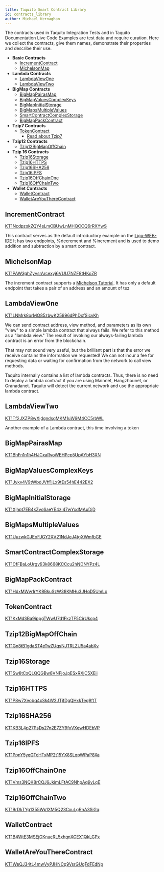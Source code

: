 ```yaml
---
title: Taquito Smart Contract Library
id: contracts_library
author: Michael Kernaghan
---
```

The contracts used in Taquito Integration Tests and in Taquito Documentation Live Code Examples are test data and require curation. Here we collect the contracts, give them names, demonstrate their properties and describe their use. 

 * **Basic Contracts**
   * [IncrementContract](#incrementcontract)
   * [MichelsonMap](#michelsonmap)
 * **Lambda Contracts**
   * [LambdaViewOne](#lambdaviewone)
   * [LambdaViewTwo](#lambdaviewtwo)
 * **BigMap Contracts**
   * [BigMapPairasMap](#bigmappairasmap)
   * [BigMapValuesComplexKeys](#bigmapvaluescomplexkeys)
   * [BigMapInitialStorage](#bigmapinitialstorage)
   * [BigMapsMultipleValues](#bigmapsmultiplevalues)
   * [SmartContractComplexStorage](#smartcontractcomplexstorage)
   * [BigMapPackContract](#bigmappackcontract)
 * **Tzip7 Contracts**
   * [TokenContract](#tokencontract)
        * [Read about Tzip7](https://hackernoon.com/a-beginners-guide-to-tezos-tzip-7-proposal-rj2032iy)
 * **Tzip12 Contracts**
   * [Tzip12BigMapOffChain](#tzip12bigmapoffchain)
 * **Tzip 16 Contracts**
   * [Tzip16Storage](#tzip16storage)
   * [Tzip16HTTPS](#tzip16https)
   * [Tzip16SHA256](#tzip16sha256)
   * [Tzip16IPFS](#tzip16ipfs)
   * [Tzip16OffChainOne](#tzip16offchainone)
   * [Tzip16OffChainTwo](#tzip16offchaintwo)
 * **Wallet Contracts**
   * [WalletContract](#walletcontract)
   * [WalletAreYouThereContract](#walletareyouttherecontract)

## IncrementContract 

[KT1NcdpzokZQY4sLmCBUwLnMHQCCQ6rRXYwS](https://better-call.dev/hangzhou2net/KT1NcdpzokZQY4sLmCBUwLnMHQCCQ6rRXYwS/code)

This contract serves as the default introductory example on the [Ligo-WEB-IDE](https://ide.ligolang.org/p/CelcoaDRK5mLFDmr5rSWug)
It has two endpoints, %decrement and %increment and is used to demo addition and subtraction by a smart contract.

## MichelsonMap

[KT1PAW3ghZyysrArcexyj6VUU7NZF8tHKoZR](https://better-call.dev/hangzhou2net/KT1PAW3ghZyysrArcexyj6VUU7NZF8tHKoZR/code)

The increment contract supports a [Michelson Tutorial](https://tezostaquito.io/docs/michelsonmap). It has only a default endpoint that takes a pair of an address and an amount of tez

## LambdaViewOne

[KT1LNMrk8orMQ85zbwK25996dPhDxfSicvKh](https://better-call.dev/hangzhou2net/KT1LNMrk8orMQ85zbwK25996dPhDxfSicvKh/code)

We can send contract address, view method, and parameters as its own "view" to a simple lambda contract that always fails. We refer to this method as a "lambda view." The result of invoking our always-failing lambda contract is an error from the blockchain. 
 
That may not sound very useful, but the brilliant part is that the error we receive contains the information we requested! We can not incur a fee for requesting data or waiting for confirmation from the network to call view methods. 
 
Taquito internally contains a list of lambda contracts. Thus, there is no need to deploy a lambda contract if you are using Mainnet, Hangzhounet, or Granadanet. Taquito will detect the current network and use the appropriate lambda contract.

## LambdaViewTwo

[KT1Tf2JXZP8wXjdgndsgMKM1uW9M4CC5rbWL](https://better-call.dev/hangzhou2net/KT1Tf2JXZP8wXjdgndsgMKM1uW9M4CC5rbWL/code)

Another example of a Lambda contract, this time involving a token


## BigMapPairasMap

[KT1BhFn1n1h4HJCxaRvoWEHPcp5UpAYbH3XN](https://better-call.dev/hangzhou2net/KT1BhFn1n1h4HJCxaRvoWEHPcp5UpAYbH3XN/code)

## BigMapValuesComplexKeys

[KT1Jykv4V9tWbdJVff1jLx9tEs54hE442EX2](https://better-call.dev/hangzhou2net/KT1Jykv4V9tWbdJVff1jLx9tEs54hE442EX2/code)

## BigMapInitialStorage

[KT1Xjhpt7EB4kZvoSaeYE4zi47wYcdMAuDjD](https://better-call.dev/hangzhou2net/KT1Xjhpt7EB4kZvoSaeYE4zi47wYcdMAuDjD/code)

## BigMapsMultipleValues

[KT1UuzwkGJEoFJGY2XV21NdJeJ4tgXWmfbGE](https://better-call.dev/hangzhou2net/KT1UuzwkGJEoFJGY2XV21NdJeJ4tgXWmfbGE/code)

## SmartContractComplexStorage

[KT1CfFBaLoUrgv93k8668KCCcu2hNDNYPz4L](https://better-call.dev/hangzhou2net/KT1CfFBaLoUrgv93k8668KCCcu2hNDNYPz4L/code)

## BigMapPackContract

[KT1HdxMWw1rYK8BkuSzW38KMHu3JHqD5UmLo](https://better-call.dev/hangzhou2net/KT1HdxMWw1rYK8BkuSzW38KMHu3JHqD5UmLo/code)

## TokenContract

[KT1KxMdSBa9ippgTWwU7d1FkzTF5CirUkcp4](https://better-call.dev/hangzhou2net/KT1KxMdSBa9ippgTWwU7d1FkzTF5CirUkcp4/code)

## Tzip12BigMapOffChain

[KT1Gn8tB1gdaST4eTwZUqsNJTRLZU5a4abXv](https://better-call.dev/hangzhou2net/KT1Gn8tB1gdaST4eTwZUqsNJTRLZU5a4abXv/code)

## Tzip16Storage

[KT1Sw8tCxQLQQGBw8VNFjoJpESxRXjC5XEii](https://better-call.dev/hangzhou2net/KT1Sw8tCxQLQQGBw8VNFjoJpESxRXjC5XEii/code)

## Tzip16HTTPS

[KT1P8w7Xeobq4xSk4W2JTjfDgQHxkTeg9ftT](https://better-call.dev/hangzhou2net/KT1P8w7Xeobq4xSk4W2JTjfDgQHxkTeg9ftT/code)

## Tzip16SHA256

[KT1KB3L4p27PsDs27n2E7ZY9fxVXewHDEbVP](https://better-call.dev/hangzhou2net/KT1KB3L4p27PsDs27n2E7ZY9fxVXewHDEbVP/code)

## Tzip16IPFS

[KT1PpnY5yeGTcHTxMP2t15YX8SLqpWPaP8Xa](https://better-call.dev/hangzhou2net/KT1PpnY5yeGTcHTxMP2t15YX8SLqpWPaP8Xa/code)

## Tzip16OffChainOne

[KT1Vms3NQK8rCQJ6JkimLFtAC9NhpAq9vLqE](https://better-call.dev/hangzhou2net/KT1Vms3NQK8rCQJ6JkimLFtAC9NhpAq9vLqE/code)

## Tzip16OffChainTwo

[KT19rDkTYg1355Wp1XM5Q23CxuLgRnA3SiGq](https://better-call.dev/hangzhou2net/KT19rDkTYg1355Wp1XM5Q23CxuLgRnA3SiGq/code)

## WalletContract

[KT1B4WtE3MSEjGKnucRL5xhqnXCEX1QkLGPx](https://better-call.dev/hangzhou2net/KT1B4WtE3MSEjGKnucRL5xhqnXCEX1QkLGPx/code)

## WalletAreYouThereContract

[KT1WeQJ34tL4mwVyPJHNCq9VsrGUgFdFEdNp](https://better-call.dev/hangzhou2net/KT1WeQJ34tL4mwVyPJHNCq9VsrGUgFdFEdNp/code)



 
 